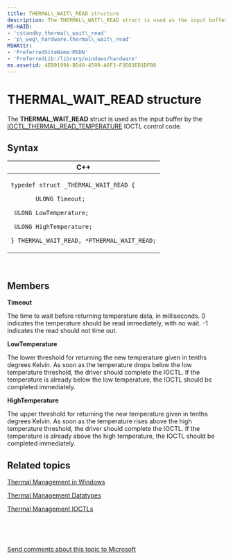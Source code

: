 ```yaml
---
title: THERMAL\_WAIT\_READ structure
description: The THERMAL\_WAIT\_READ struct is used as the input buffer by the IOCTL\_THERMAL\_READ\_TEMPERATURE IOCTL control code.
MS-HAID:
- 'cstandby.thermal\_wait\_read'
- 'p\_weg\_hardware.thermal\_wait\_read'
MSHAttr:
- 'PreferredSiteName:MSDN'
- 'PreferredLib:/library/windows/hardware'
ms.assetid: 4EB9199A-BD40-4599-A6F3-F3E03ED1DFB0
---
```


# THERMAL\_WAIT\_READ structure


The **THERMAL\_WAIT\_READ** struct is used as the input buffer by the [IOCTL\_THERMAL\_READ\_TEMPERATURE](ioctl-thermal-read-temperature.md) IOCTL control code.

## Syntax


<table>
<colgroup>
<col width="100%" />
</colgroup>
<thead>
<tr class="header">
<th>C++</th>
</tr>
</thead>
<tbody>
<tr class="odd">
<td><p><code>typedef struct _THERMAL_WAIT_READ {   </code></p>
<p><code>       ULONG Timeout;</code></p>
<p><code> ULONG LowTemperature;</code></p>
<p><code> ULONG HighTemperature;</code></p>
<p><code>} THERMAL_WAIT_READ, *PTHERMAL_WAIT_READ;</code></p></td>
</tr>
</tbody>
</table>

 

## Members


**Timeout**

The time to wait before returning temperature data, in milliseconds. 0 indicates the temperature should be read immediately, with no wait. -1 indicates the read should not time out.

**LowTemperature**

The lower threshold for returning the new temperature given in tenths degrees Kelvin. As soon as the temperature drops below the low temperature threshold, the driver should complete the IOCTL. If the temperature is already below the low temperature, the IOCTL should be completed immediately.

**HighTemperature**

The upper threshold for returning the new temperature given in tenths degrees Kelvin. As soon as the temperature rises above the high temperature threshold, the driver should complete the IOCTL. If the temperature is already above the high temperature, the IOCTL should be completed immediately.

## Related topics


[Thermal Management in Windows](thermal-management-in-windows.md)

[Thermal Management Datatypes](thermal-management-datatypes.md)

[Thermal Management IOCTLs](thermal-management-ioctls.md)

 

 

[Send comments about this topic to Microsoft](mailto:wsddocfb@microsoft.com?subject=Documentation%20feedback%20%5Bp_WEG_Hardware\p_weg_hardware%5D:%20THERMAL_WAIT_READ%20structure%20%20RELEASE:%20%285/9/2016%29&body=%0A%0APRIVACY%20STATEMENT%0A%0AWe%20use%20your%20feedback%20to%20improve%20the%20documentation.%20We%20don't%20use%20your%20email%20address%20for%20any%20other%20purpose,%20and%20we'll%20remove%20your%20email%20address%20from%20our%20system%20after%20the%20issue%20that%20you're%20reporting%20is%20fixed.%20While%20we're%20working%20to%20fix%20this%20issue,%20we%20might%20send%20you%20an%20email%20message%20to%20ask%20for%20more%20info.%20Later,%20we%20might%20also%20send%20you%20an%20email%20message%20to%20let%20you%20know%20that%20we've%20addressed%20your%20feedback.%0A%0AFor%20more%20info%20about%20Microsoft's%20privacy%20policy,%20see%20http://privacy.microsoft.com/default.aspx. "Send comments about this topic to Microsoft")





